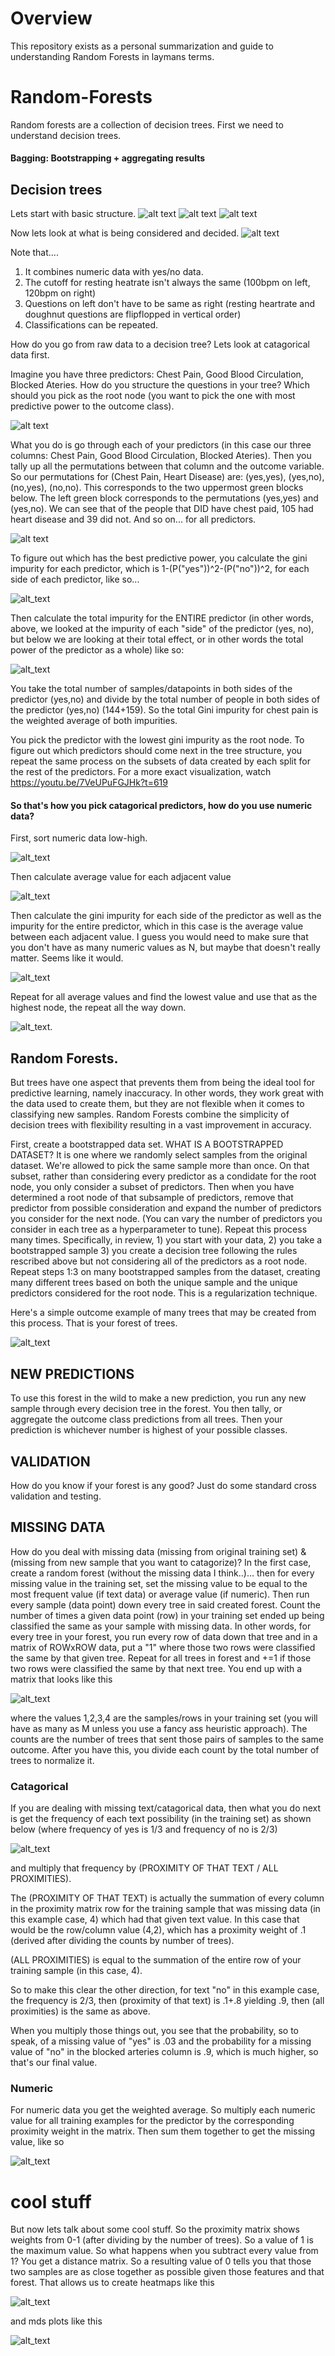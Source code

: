# Overview
This repository exists as a personal summarization and guide to understanding Random Forests in laymans terms.  

# Random-Forests

Random forests are a collection of decision trees. First we need to understand decision trees.

#### Bagging: Bootstrapping + aggregating results

## Decision trees
Lets start with basic structure.
![alt text](https://imgur.com/vwQofl5.png)
![alt text](https://imgur.com/2qkgqxs.png)
![alt text](https://imgur.com/YfnAJv2.png)

Now lets look at what is being considered and decided.
![alt text](https://imgur.com/x9EWMAQ.png)

Note that.... 
1) It combines numeric data with yes/no data.
2) The cutoff for resting heatrate isn't always the same (100bpm on left, 120bpm on right)
3) Questions on left don't have to be same as right (resting heartrate and doughnut questions are flipflopped in vertical order)
4) Classifications can be repeated.

How do you go from raw data to a decision tree? Lets look at catagorical data first.

Imagine you have three predictors: Chest Pain, Good Blood Circulation, Blocked Ateries. How do you structure the questions in your tree? Which should you pick as the root node (you want to pick the one with most predictive power to the outcome class).

![alt text](https://imgur.com/3puCMGa.png)

What you do is go through each of your predictors (in this case our three columns: Chest Pain, Good Blood Circulation, Blocked Ateries). Then you tally up all the permutations between that column and the outcome variable. So our permutations for (Chest Pain, Heart Disease) are: (yes,yes), (yes,no), (no,yes), (no,no). This corresponds to the two uppermost green blocks below. The left green block corresponds to the permutations (yes,yes) and (yes,no). We can see that of the people that DID have chest paid, 105 had heart disease and 39 did not. And so on... for all predictors.

![alt text](https://imgur.com/F7hBu3M.png)

To figure out which has the best predictive power, you calculate the gini impurity for each predictor, which is 1-(P("yes"))^2-(P("no"))^2, for each side of each predictor, like so...

![alt_text](https://imgur.com/eyVGHQz.png)

Then calculate the total impurity for the ENTIRE predictor (in other words, above, we looked at the impurity of each "side" of the predictor (yes, no), but below we are looking at their total effect, or in other words the total power of the predictor as a whole) like so:

![alt_text](https://imgur.com/CQ0Y28G.png)

You take the total number of samples/datapoints in both sides of the predictor (yes,no) and divide by the total number of people in both sides of the predictor (yes,no) (144+159). So the total Gini impurity for chest pain is the weighted average of both impurities. 

You pick the predictor with the lowest gini impurity as the root node. To figure out which predictors should come next in the tree structure, you repeat the same process on the subsets of data created by each split for the rest of the predictors. For a more exact visualization, watch https://youtu.be/7VeUPuFGJHk?t=619

#### So that's how you pick catagorical predictors, how do you use numeric data? 
First, sort numeric data low-high. 

![alt_text](https://imgur.com/gQFOqTC.png)

Then calculate average value for each adjacent value

![alt_text](https://imgur.com/LVWiyue.png)

Then calculate the gini impurity for each side of the predictor as well as the impurity for the entire predictor, which in this case is the average value between each adjacent value. I guess you would need to make sure that you don't have as many numeric values as N, but maybe that doesn't really matter. Seems like it would.

![alt_text](https://imgur.com/UAADexv.png)

Repeat for all average values and find the lowest value and use that as the highest node, the repeat all the way down.

![alt_text](https://imgur.com/1ADTTWE.png).


## Random Forests.
But trees have one aspect that prevents them from being the ideal tool for predictive learning, namely inaccuracy. In other words, they work great with the data used to create them, but they are not flexible when it comes to classifying new samples. Random Forests combine the simplicity of decision trees with flexibility resulting in a vast improvement in accuracy. 

First, create a bootstrapped data set. WHAT IS A BOOTSTRAPPED DATASET? It is one where we randomly select samples from the original dataset. We're allowed to pick the same sample more than once. On that subset, rather than considering every predictor as a condidate for the root node, you only consider a subset of predictors. Then when you have determined a root node of that subsample of predictors, remove that predictor from possible consideration and expand the number of predictors you consider for the next node. (You can vary the number of predictors you consider in each tree as a hyperparameter to tune). Repeat this process many times.  Specifically, in review, 1) you start with your data, 2) you take a bootstrapped sample 3) you create a decision tree following the rules rescribed above but not considering all of the predictors as a root node. Repeat steps 1:3 on many bootstrapped samples from the dataset, creating many different trees based on both the unique sample and the unique predictors considered for the root node. This is a regularization technique. 

Here's a simple outcome example of many trees that may be created from this process. That is your forest of trees.

![alt_text](https://imgur.com/bo3fAlh.png)

## NEW PREDICTIONS
To use this forest in the wild to make a new prediction, you run any new sample through every decision tree in the forest. You then tally, or aggregate the outcome class predictions from all trees. Then your prediction is whichever number is highest of your possible classes.

## VALIDATION
How do you know if your forest is any good? Just do some standard cross validation and testing. 

## MISSING DATA
How do you deal with missing data (missing from original training set) & (missing from new sample that you want to catagorize)? In the first case, create a random forest (without the missing data I think..)... then for every missing value in the training set, set the missing value to be equal to the most frequent value (if text data) or average value (if numeric). Then run every sample (data point) down every tree in said created forest. Count the number of times a given data point (row) in your training set ended up being classified the same as your sample with missing data. In other words, for every tree in your forest, you run every row of data down that tree and in a matrix of ROWxROW data, put a "1" where those two rows were classified the same by that given tree. Repeat for all trees in forest and +=1 if those two rows were classified the same by that next tree. You end up with a matrix that looks like this

![alt_text](https://imgur.com/GwjWBO5.png) 

where the values 1,2,3,4 are the samples/rows in your training set (you will have as many as M unless you use a fancy ass heuristic approach). The counts are the number of trees that sent those pairs of samples to the same outcome. After you have this, you divide each count by the total number of trees to normalize it. 

### Catagorical
If you are dealing with missing text/catagorical data, then what you do next is get the frequency of each text possibility (in the training set) as shown below (where frequency of yes is 1/3 and frequency of no is 2/3)

![alt_text](https://imgur.com/f0jFI7l.png)

and multiply that frequency by (PROXIMITY OF THAT TEXT / ALL PROXIMITIES). 

The (PROXIMITY OF THAT TEXT) is actually the summation of every column in the proximity matrix row for the training sample that was missing data (in this example case, 4) which had that given text value. In this case that would be the row/column value (4,2), which has a proximity weight of .1 (derived after dividing the counts by number of trees). 

(ALL PROXIMITIES) is equal to the summation of the entire row of your training sample (in this case, 4). 

So to make this clear the other direction, for text "no" in this example case, the frequency is 2/3, then (proximity of that text) is .1+.8 yielding .9, then (all proximities) is the same as above. 

When you multiply those things out, you see that the probability, so to speak, of a missing value of "yes" is .03 and the probability for a missing value of "no" in the blocked arteries column is .9, which is much higher, so that's our final value. 

### Numeric
For numeric data you get the weighted average. So multiply each numeric value for all training examples for the predictor by the corresponding proximity weight in the matrix. Then sum them together to get the missing value, like so

![alt_text](https://imgur.com/AT0WbGU.png)


# cool stuff

But now lets talk about some cool stuff. So the proximity matrix shows weights from 0-1 (after dividing by the number of trees). So a value of 1 is the maximum value. So what happens when you subtract every value from 1? You get a distance matrix. So a resulting value of 0 tells you that those two samples are as close together as possible given those features and that forest. That allows us to create heatmaps like this

![alt_text](https://imgur.com/DDVLutp.png)

and mds plots like this

![alt_text](https://imgur.com/N7EziSk.png)

